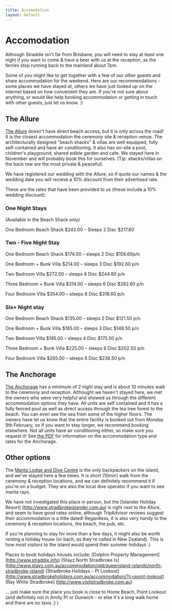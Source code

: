```yaml
---
title: Accomodation
layout: default
---
```


# Accomodation

Although Straddie isn't far from Brisbane, you will need to stay at least one night if you want to come & have a beer with us at the reception, as the ferries stop running back to the mainland about 7pm.

Some of you might like to get together with a few of our other guests and share accommodation for the weekend. Here are our recommendations - some places we have stayed at, others we have just looked up on the internet based on how convenient they are. If you're not sure about anything, or would like help booking accommodation or getting in touch with other guests, just let us know. :)

## The Allure

[The Allure](http://www.allurestradbroke.com.au/ ) doesn't have direct beach access, but it is only across the road! It is the closest accommodation the ceremony site & reception venue. The architecturally designed "beach shacks" & villas are well equipped, fully self-contained and have air conditioning. It also has on-site a pool, children's playground, shared edible garden and cafe. We stayed here in November and will probably book this for ourselves. (Tip: shacks/villas on the back row are the most private & peaceful).

We have registered our wedding with the Allure, so if quote our names & the wedding date you will recieve a 10% discount from their advertised rate.

These are the rates that have been provided to us (these include a 10% wedding discount):

### One Night Stays
(Available in the Beach Shack only)

One Bedroom Beach Shack $242.00 – Sleeps 2 Disc $217.80

### Two - Five Night Stay 
One Bedroom Beach Shack $174.00 – sleeps 2 Disc $156.60p/n 

One Bedroom + Bunk Villa $214.00 – sleeps 3 Disc $192.60 p/n

Two Bedroom Villa $272.00 – sleeps 4 Disc $244.80 p/n 

Three Bedroom + Bunk Villa $314.00 – sleeps 6 Disc $282.60 p/n 

Four Bedroom Villa              $354.00 – sleeps 8 Disc $318.60 p/n

### Six+ Night stay
One Bedroom Beach Shack         $135.00 – sleeps 2 Disc $121.50 p/n 

One Bedroom + Bunk Villa        $165.00 – sleeps 3 Disc $148.50 p/n 

Two Bedroom Villa               $195.00 – sleeps 4 Disc $175.50 p/n 

Three Bedroom + Bunk Villa      $225.00 – sleeps 6 Disc $202.50 p/n 

Four Bedroom Villa              $265.00 – sleeps 8 Disc $238.50 p/n

## The Anchorage

[The Anchorage](http://stradbrokeresorts.com.au/) has a minimum of 2 night stay and is about 10 minutes walk to the ceremony and reception. Althought we haven't stayed here, we met the owners who were very helpful and showed us through the different accommodation options they have. All units are self contained and it has a fully fenced pool as well as direct access through the tea tree forest to the beach. You can even see the sea from some of the higher floors. The owners have let us know that the entire facility is booked out from Monday 9th February, so if you want to stay longer, we recommend booking elsewhere. Not all units have air conditioning either, so make sure you request it! See [the PDF](http://stradbrokeresorts.com.au/Library/PDF'S/TARIFFS%202014%20-%202015.pdf) for information on the accommodation type and rates for the Anchorage.

## Other options

The [Manta Lodge and Dive Centre](http://www.mantalodge.com.au/) is the only backpackers on the island, and we've stayed here a few times. It is short (10min) walk from the ceremony & reception locations, and we can definitely recommend it if you're on a budget. They are also the local dive operator if you want to see manta rays.

We have not investigated this place in person, but the [Islander Holiday Resort] (http://www.stradbrokeislander.com.au) is right next to the Allure, and seem to have good rates online, although TripAdvisor reviews suggest their accommodation is a little dated! Regardless, it is also very handy to the ceremony & reception locations, the beach, the pub, etc. 

If you're planning to stay for more than a few days, it might also be worth renting a holiday house (or bach, as they're called in New Zealand). This is how most visitors to the island would spend their summer holidays :)

Places to book holidays houses include: 
[Dolphin Property Management] (http://www.straddie.info)
[Stayz North Stradbroke Is] (http://www.stayz.com.au/accommodation/qld/queensland-islands/north-stradbroke-island)
[Stradbroke Holidays - Pt Lookout] (http://www.stradbrokeholidays.com.au/accommodation/?c=point-lookout)
[Ray White Stradbroke] (http://www.visitstradbroke.com.au)

... just make sure the place you book is close to Home Beach, Point Lookout (and definitely not in Amity Pt or Dunwich -  or else it's a long walk home and there are no taxis ;) )

